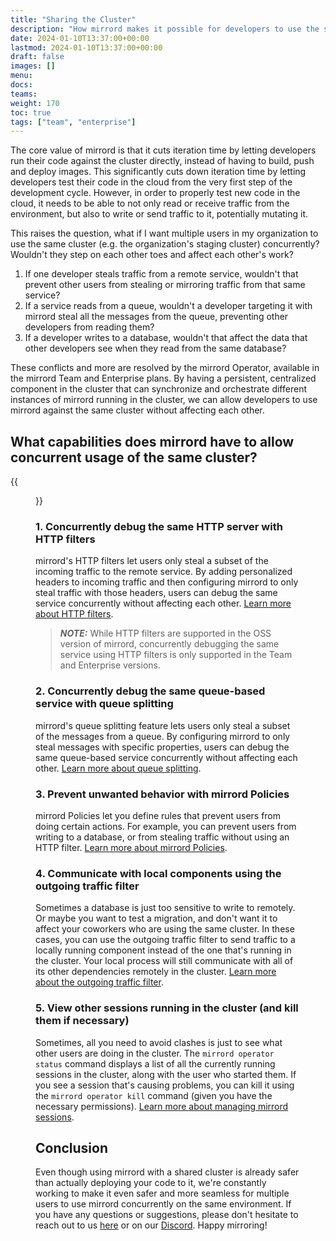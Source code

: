 ```yaml
---
title: "Sharing the Cluster"
description: "How mirrord makes it possible for developers to use the same cluster concurrently."
date: 2024-01-10T13:37:00+00:00
lastmod: 2024-01-10T13:37:00+00:00
draft: false
images: []
menu:
docs:
teams:
weight: 170
toc: true
tags: ["team", "enterprise"]
---
```


The core value of mirrord is that it cuts iteration time by letting developers run their code against the cluster directly, instead of having to build, push and deploy images. This significantly cuts down iteration time by letting developers test their code in the cloud from the very first step of the development cycle. However, in order to properly test new code in the cloud, it needs to be able to not only read or receive traffic from the environment, but also to write or send traffic to it, potentially mutating it.

This raises the question, what if I want multiple users in my organization to use the same cluster (e.g. the organization's staging cluster) concurrently? Wouldn't they step on each other toes and affect each other's work?

1. If one developer steals traffic from a remote service, wouldn't that prevent other users from stealing or mirroring traffic from that same service?
2. If a service reads from a queue, wouldn't a developer targeting it with mirrord steal all the messages from the queue, preventing other developers from reading them?
3. If a developer writes to a database, wouldn't that affect the data that other developers see when they read from the same database?

These conflicts and more are resolved by the mirrord Operator, available in the mirrord Team and Enterprise plans. By having a persistent, centralized component in the cluster that can synchronize and orchestrate different instances of mirrord running in the cluster, we can allow developers to use mirrord against the same cluster without affecting each other.

## What capabilities does mirrord have to allow concurrent usage of the same cluster?

{{<figure src="images/shared-cluster.png" alt="Using clusters concurrently with mirrord" class="w-4/5 margin-auto zoomable">}}

### 1. Concurrently debug the same HTTP server with HTTP filters
mirrord's HTTP filters let users only steal a subset of the incoming traffic to the remote service. By adding personalized headers to incoming traffic and then configuring mirrord to only steal traffic with those headers, users can debug the same service concurrently without affecting each other. [Learn more about HTTP filters](/docs/using-mirrord/steal/#stealing-only-a-subset-of-the-remote-targets-traffic).
> **_NOTE:_**  While HTTP filters are supported in the OSS version of mirrord, concurrently debugging the same service using HTTP filters is only supported in the Team and Enterprise versions.


### 2. Concurrently debug the same queue-based service with queue splitting
mirrord's queue splitting feature lets users only steal a subset of the messages from a queue. By configuring mirrord to only steal messages with specific properties, users can debug the same queue-based service concurrently without affecting each other. [Learn more about queue splitting](/docs/using-mirrord/queue-splitting/).

### 3. Prevent unwanted behavior with mirrord Policies
mirrord Policies let you define rules that prevent users from doing certain actions. For example, you can prevent users from writing to a database, or from stealing traffic without using an HTTP filter. [Learn more about mirrord Policies](/docs/using-mirrord/policies/).

### 4. Communicate with local components using the outgoing traffic filter
Sometimes a database is just too sensitive to write to remotely. Or maybe you want to test a migration, and don't want it to affect your coworkers who are using the same cluster. In these cases, you can use the outgoing traffic filter to send traffic to a locally running component instead of the one that's running in the cluster. Your local process will still communicate with all of its other dependencies remotely in the cluster. [Learn more about the outgoing traffic filter](/docs/using-mirrord/outgoing-traffic-filter/).

### 5. View other sessions running in the cluster (and kill them if necessary)

Sometimes, all you need to avoid clashes is just to see what other users are doing in the cluster. The `mirrord operator status` command displays a list of all the currently running sessions in the cluster, along with the user who started them. If you see a session that's causing problems, you can kill it using the `mirrord operator kill` command (given you have the necessary permissions). [Learn more about managing mirrord sessions](/docs/using-mirrord/sessions/).

## Conclusion

Even though using mirrord with a shared cluster is already safer than actually deploying your code to it, we're constantly working to make it even safer and more seamless for multiple users to use mirrord concurrently on the same environment. If you have any questions or suggestions, please don't hesitate to reach out to us [here](/contact) or on our [Discord](discord.gg/metalbear). Happy mirroring!